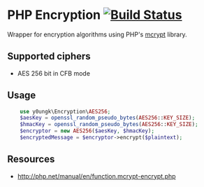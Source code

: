 # PHP Encryption [![Build Status](https://travis-ci.org/y0ungk/php-encryption.svg?branch=master)](https://travis-ci.org/y0ungk/php-encryption)

Wrapper for encryption algorithms using PHP's [mcrypt](http://php.net/manual/en/book.mcrypt.php) library.

## Supported ciphers
 * AES 256 bit in CFB mode

## Usage

```php
    use y0ungk\Encryption\AES256;
    $aesKey = openssl_random_pseudo_bytes(AES256::KEY_SIZE);
    $hmacKey = openssl_random_pseudo_bytes(AES256::KEY_SIZE);
	$encryptor = new AES256($aesKey, $hmacKey);
    $encryptedMessage = $encryptor->encrypt($plaintext);
```

## Resources
 * http://php.net/manual/en/function.mcrypt-encrypt.php